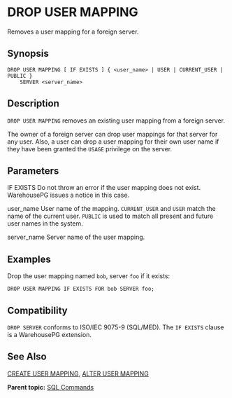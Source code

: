 # DROP USER MAPPING 

Removes a user mapping for a foreign server.

## <a id="section2"></a>Synopsis 

``` {#sql_command_synopsis}
DROP USER MAPPING [ IF EXISTS ] { <user_name> | USER | CURRENT_USER | PUBLIC } 
    SERVER <server_name>
```

## <a id="section3"></a>Description 

`DROP USER MAPPING` removes an existing user mapping from a foreign server.

The owner of a foreign server can drop user mappings for that server for any user. Also, a user can drop a user mapping for their own user name if they have been granted the `USAGE` privilege on the server.

## <a id="section4"></a>Parameters 

IF EXISTS
Do not throw an error if the user mapping does not exist. WarehousePG issues a notice in this case.

user\_name
User name of the mapping. `CURRENT_USER` and `USER` match the name of the current user. `PUBLIC` is used to match all present and future user names in the system.

server\_name
Server name of the user mapping.

## <a id="section6"></a>Examples 

Drop the user mapping named `bob`, server `foo` if it exists:

```
DROP USER MAPPING IF EXISTS FOR bob SERVER foo;
```

## <a id="section7"></a>Compatibility 

`DROP SERVER` conforms to ISO/IEC 9075-9 \(SQL/MED\). The `IF EXISTS` clause is a WarehousePG extension.

## <a id="section8"></a>See Also 

[CREATE USER MAPPING](CREATE_USER_MAPPING.html), [ALTER USER MAPPING](ALTER_USER_MAPPING.html)

**Parent topic:** [SQL Commands](../sql_commands/sql_ref.html)

